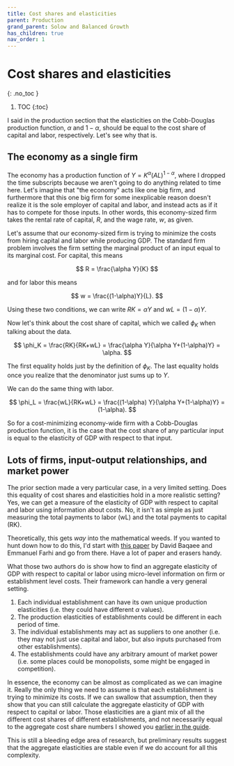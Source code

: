 ```yaml
---
title: Cost shares and elasticities
parent: Production
grand_parent: Solow and Balanced Growth
has_children: true
nav_order: 1
---
```


# Cost shares and elasticities
{: .no_toc }

1. TOC 
{:toc}

I said in the production section that the elasticities on the Cobb-Douglas production function, $\alpha$ and $1-\alpha$, should be equal to the cost share of capital and labor, respectively. Let's see why that is.

## The economy as a single firm
The economy has a production function of $Y = K^{\alpha}(AL)^{1-\alpha}$, where I dropped the time subscripts because we aren't going to do anything related to time here. Let's imagine that "the economy" acts like one big firm, and furthermore that this one big firm for some inexplicable reason doesn't realize it is the sole employer of capital and labor, and instead acts as if it has to compete for those inputs. In other words, this economy-sized firm takes the rental rate of capital, $R$, and the wage rate, $w$, as given. 

Let's assume that our economy-sized firm is trying to minimize the costs from hiring capital and labor while producing GDP. The standard firm problem involves the firm setting the marginal product of an input equal to its marginal cost. For capital, this means

$$
R = \frac{\alpha Y}{K}
$$

and for labor this means

$$
w = \frac{(1-\alpha)Y}{L}.
$$

Using these two conditions, we can write $RK = \alpha Y$ and $wL = (1-\alpha)Y$. 

Now let's think about the cost share of capital, which we called $\phi_K$ when talking about the data. 

$$
\phi_K = \frac{RK}{RK+wL} = \frac{\alpha Y}{\alpha Y+(1-\alpha)Y} = \alpha.
$$

The first equality holds just by the definition of $\phi_K$. The last equality holds once you realize that the denominator just sums up to $Y$.

We can do the same thing with labor.

$$
\phi_L = \frac{wL}{RK+wL} = \frac{(1-\alpha) Y}{\alpha Y+(1-\alpha)Y} = (1-\alpha).
$$

So for a cost-minimizing economy-wide firm with a Cobb-Douglas production function, it is the case that the cost share of any particular input is equal to the elasticity of GDP with respect to that input. 

## Lots of firms, input-output relationships, and market power
The prior section made a very particular case, in a very limited setting. Does this equality of cost shares and elasticities hold in a more realistic setting? Yes, we can get a measure of the elasticity of GDP with respect to capital and labor using information about costs. No, it isn't as simple as just measuring the total payments to labor (wL) and the total payments to capital (RK). 

Theoretically, this gets *way* into the mathematical weeds. If you wanted to hunt down how to do this, I'd start with [this paper](https://ideas.repec.org/p/nbr/nberwo/25688.html) by David Baqaee and Emmanuel Farhi and go from there. Have a lot of paper and erasers handy.

What those two authors do is show how to find an aggregate elasticity of GDP with respect to capital or labor using micro-level information on firm or establishment level costs. Their framework can handle a very general setting.

1. Each individual establishment can have its own unique production elasticities (i.e. they could have different $\alpha$ values).
2. The production elasticities of establishments could be different in each period of time. 
3. The individual establishments may act as suppliers to one another (i.e. they may not just use capital and labor, but also inputs purchased from other establishments).
4. The establishments could have any arbitrary amount of market power (i.e. some places could be monopolists, some might be engaged in competition).

In essence, the economy can be almost as complicated as we can imagine it. Really the only thing we need to assume is that each establishment is trying to minimize its costs. If we can swallow that assumption, then they show that you can still calculate the aggregate elasticity of GDP with respect to capital or labor. Those elasticities are a giant mix of all the different cost shares of different establishments, and not necessarily equal to the aggregate cost share numbers I showed you [earlier in the guide](http://growthecon.com/StudyGuide/facts/income.html#labors-share-of-costs).

This is still a bleeding edge area of research, but preliminary results suggest that the aggregate elasticities are stable even if we do account for all this complexity. 
